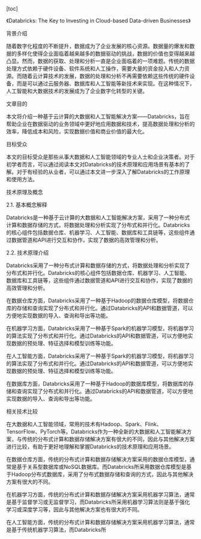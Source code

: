 
[toc]                    
                
                
《Databricks: The Key to Investing in Cloud-based Data-driven Businesses》

背景介绍

随着数字化程度的不断提升，数据成为了企业发展的核心资源。数据量的爆发和数据的多样化使得企业面临着越来越多的数据驱动的挑战，数据的价值也变得越来越凸显。然而，数据的获取、处理和分析一直是企业面临着的一项难题。传统的数据处理方式依赖于硬件设备、软件系统和人工操作，需要大量的资金投入和人力资源。而随着云计算技术的发展，数据的处理和分析不再需要依赖这些传统的硬件设备，而是可以通过云服务器、数据库和人工智能等新技术来实现。在这种情况下，人工智能和大数据技术的发展成为了企业数字化转型的关键。

文章目的

本文将介绍一种基于云计算的大数据和人工智能解决方案——Databricks，旨在帮助企业在数据驱动的业务领域中更好地应用数据和技术，提高数据处理和分析的效率，降低成本和风险，实现数据价值和商业价值的最大化。

目标受众

本文的目标受众是那些从事大数据和人工智能领域的专业人士和企业决策者。对于初学者而言，可以通过阅读本文对Databricks的技术原理和应用场景有基本的了解。对于有经验的从业者，可以通过本文进一步深入了解Databricks的工作原理和使用方法。

技术原理及概念

2.1. 基本概念解释

Databricks是一种基于云计算的大数据和人工智能解决方案，采用了一种分布式计算和数据存储的方式，将数据处理和分析实现了分布式和并行化。Databricks的核心组件包括数据仓库、机器学习、人工智能、数据库和工具链等，这些组件通过数据管道和API进行交互和协作，实现了数据的高效管理和分析。

2.2. 技术原理介绍

Databricks采用了一种分布式计算和数据存储的方式，将数据处理和分析实现了分布式和并行化。Databricks的核心组件包括数据仓库、机器学习、人工智能、数据库和工具链等，这些组件通过数据管道和API进行交互和协作，实现了数据的高效管理和分析。

在数据仓库方面，Databricks采用了一种基于Hadoop的数据仓库模型，将数据仓库的存储和查询实现了分布式和并行化。通过Databricks的API和数据管道，可以方便地实现数据的导入、查询和导出等功能。

在机器学习方面，Databricks采用了一种基于Spark的机器学习模型，将机器学习的算法实现了分布式和并行化。通过Databricks的API和数据管道，可以方便地实现数据的预处理、特征选择和模型训练等功能。

在人工智能方面，Databricks采用了一种基于Spark的机器学习模型，将机器学习的算法实现了分布式和并行化。通过Databricks的API和数据管道，可以方便地实现数据的预处理、特征选择和模型训练等功能。

在数据库方面，Databricks采用了一种基于Hadoop的数据库模型，将数据库的存储和查询实现了分布式和并行化。通过Databricks的API和数据管道，可以方便地实现数据的导入、查询和导出等功能。

相关技术比较

在大数据和人工智能领域，常用的技术有Hadoop、Spark、Flink、TensorFlow、PyTorch等。Databricks作为一种全新的大数据和人工智能解决方案，与传统的分布式计算和数据存储解决方案有很大的不同，因此与其他解决方案进行比较，有助于更好地理解和掌握Databricks的技术原理和应用场景。

在数据仓库方面，传统的分布式计算和数据存储解决方案采用的数据仓库模型，通常是基于关系型数据库或NoSQL数据库。而Databricks所采用数据仓库模型是基于Hadoop分布式数据库，采用了分布式数据存储和查询的方式，因此与其他解决方案有很大的不同。

在机器学习方面，传统的分布式计算和数据存储解决方案采用机器学习算法，通常是基于监督学习或无监督学习，而Databricks所采用机器学习算法则是基于强化学习或深度学习等，因此与其他解决方案也有很大的不同。

在人工智能方面，传统的分布式计算和数据存储解决方案采用机器学习算法，通常是基于传统机器学习算法，而Databricks所

